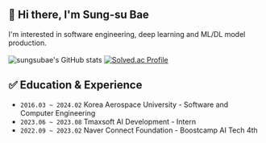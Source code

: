 ## 👋 Hi there, I'm Sung-su Bae
I'm interested in software engineering, deep learning and ML/DL model production.
<br/>
<br/>
![sungsubae's GitHub stats](https://github-readme-stats.vercel.app/api?username=sungsubae&show_icons=true)
[![Solved.ac Profile](http://mazassumnida.wtf/api/generate_badge?boj=bss6720)](https://solved.ac/bss6720)

## ✅ Education & Experience
- `2016.03 ~ 2024.02` Korea Aerospace University - Software and Computer Engineering
- `2023.06 ~ 2023.08` Tmaxsoft AI Development - Intern
- `2022.09 ~ 2023.02` Naver Connect Foundation - Boostcamp AI Tech 4th

